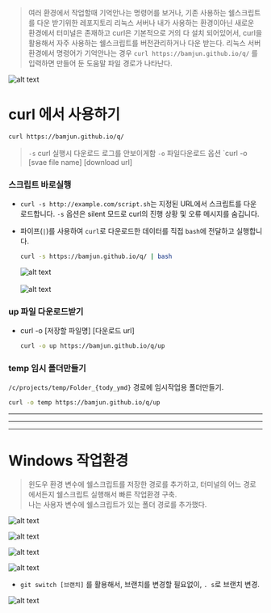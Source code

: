 > 여러 환경에서 작업할때 기억안나는 명령어를 보거나, 
> 기존 사용하는 쉘스크립트를 다운 받기위한 레포지토리
> 리눅스 서버나 내가 사용하는 환경이아닌 새로운 환경에서 터미널은 존재하고 curl은 기본적으로 거의 다 설치 되어있어서,
> curl을 활용해서 자주 사용하는 쉘스크립트를 버전관리하거나 다운 받는다.
> 리눅스 서버환경에서 명령어가 기억안나는 경우 `curl https://bamjun.github.io/q/` 를 입력하면 만들어 둔 도움말 파일 경로가 나타난다.

![alt text](images/markdown-image-3.png)

# curl 에서 사용하기

```bash
curl https://bamjun.github.io/q/
```

> `-s` curl 실행시 다운로드 로그를 안보이게함
> `-o` 파일다운로드 옵션 `curl -o [svae file name] [download url]

### 스크립트 바로실행

- `curl -s http://example.com/script.sh`는 지정된 URL에서 스크립트를 다운로드합니다. `-s` 옵션은 silent 모드로 curl의 진행 상황 및 오류 메시지를 숨깁니다.
- 파이프(`|`)를 사용하여 `curl`로 다운로드한 데이터를 직접 `bash`에 전달하고 실행합니다.

  ```bash
  curl -s https://bamjun.github.io/q/ | bash
  ```

  ![alt text](images/markdown-image.png)  
  <br>
  ![alt text](images/markdown-image-1.png)  


### up 파일 다운로드받기

- curl -o [저장할 파일명] [다운로드 url]  

  ```bash
  curl -o up https://bamjun.github.io/q/up
  ```



### temp 임시 폴더만들기
  `/c/projects/temp/Folder_{tody_ymd}` 경로에 임시작업용 폴더만들기.  

  ```bash
  curl -o temp https://bamjun.github.io/q/up
  ```





  ---

  ---

  ---
    
    
# Windows 작업환경  

> 윈도우 환경 변수에 쉘스크립트를 저장한 경로를 추가하고,
> 터미널의 어느 경로에서든지 쉘스크립트 실행해서 빠른 작업환경 구축.  
> 나는 사용자 변수에 쉘스크립트가 있는 폴더 경로를 추가했다.  

![alt text](images/markdown-image-4.png)  

![alt text](images/markdown-image-5.png)  

![alt text](images/markdown-image-6.png)  

![alt text](images/markdown-image-7.png)  

- `git switch [브랜치]` 를 활용해서, 브랜치를 변경할 필요없이, `. s`로 브랜치 변경.  

![alt text](images/markdown-image-8.png)  


